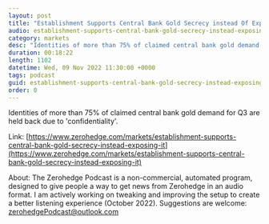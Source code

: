 ```yaml
---
layout: post
title: "Establishment Supports Central Bank Gold Secrecy instead Of Exposing It"
audio: establishment-supports-central-bank-gold-secrecy-instead-exposing-it-0
category: markets
desc: "Identities of more than 75% of claimed central bank gold demand for Q3 are held back due to 'confidentiality'."
duration: 00:18:22
length: 1102
datetime: Wed, 09 Nov 2022 11:30:00 +0000
tags: podcast
guid: establishment-supports-central-bank-gold-secrecy-instead-exposing-it-0
order: 0
---
```

Identities of more than 75% of claimed central bank gold demand for Q3 are held back due to 'confidentiality'.

Link: [https://www.zerohedge.com/markets/establishment-supports-central-bank-gold-secrecy-instead-exposing-it](https://www.zerohedge.com/markets/establishment-supports-central-bank-gold-secrecy-instead-exposing-it)

About: The Zerohedge Podcast is a non-commercial, automated program, designed to give people a way to get news from Zerohedge in an audio format.  I am actively working on tweaking and improving the setup to create a better listening experience (October 2022).  Suggestions are welcome: [zerohedgePodcast@outlook.com](mailto:zerohedgePodcast@outlook.com)